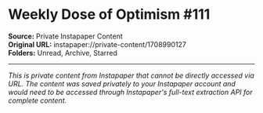 # Weekly Dose of Optimism #111

**Source:** Private Instapaper Content  
**Original URL:** instapaper://private-content/1708990127  
**Folders:** Unread, Archive, Starred  

---

*This is private content from Instapaper that cannot be directly accessed via URL. The content was saved privately to your Instapaper account and would need to be accessed through Instapaper's full-text extraction API for complete content.*
